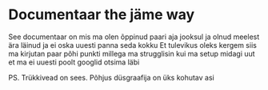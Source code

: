 # Documentaar the jäme way 

See documentaar on mis ma olen õppinud paari aja jooksul ja olnud meelest ära läinud ja ei oska uuesti panna seda kokku
Et tulevikus oleks kergem siis ma kirjutan paar põhi punkti millega ma strugglisin kui ma setup midagi uut et ma ei uuesti poolt googlid otsima läbi 

PS. Trükkivead on sees. Põhjus düsgraafija on üks kohutav asi 

